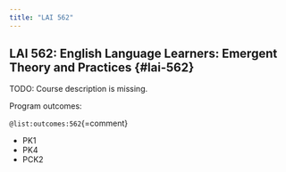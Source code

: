 ```yaml
---
title: "LAI 562"
---
```


## LAI 562: English Language Learners: Emergent Theory and Practices {#lai-562}

TODO: Course description is missing. 

Program outcomes:

` @list:outcomes:562 `{=comment}

 - PK1
 - PK4
 - PCK2